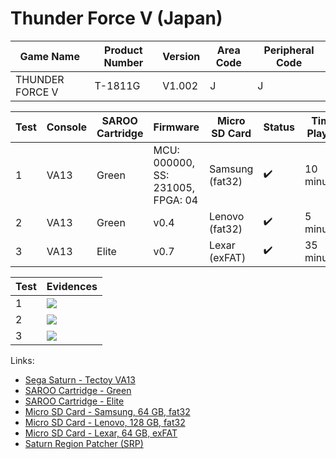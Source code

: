 # Thunder Force V (Japan)

| Game Name       | Product Number | Version | Area Code | Peripheral Code |
| --------------- | -------------- | ------- | --------- | --------------- |
| THUNDER FORCE V | T-1811G        | V1.002  | J         | J               |

| Test | Console | SAROO Cartridge | Firmware                          | Micro SD Card   | Status             | Time Played |
| ---- | ------- | --------------- | --------------------------------- | --------------- | ------------------ | ----------- |
| 1    | VA13    | Green           | MCU: 000000, SS: 231005, FPGA: 04 | Samsung (fat32) | :heavy_check_mark: | 10 minutes  |
| 2    | VA13    | Green           | v0.4                              | Lenovo (fat32)  | :heavy_check_mark: | 5 minutes   |
| 3    | VA13    | Elite           | v0.7                              | Lexar (exFAT)   | :heavy_check_mark: | 35 minutes  |

| Test | Evidences                                                                                        |
| ---- | ------------------------------------------------------------------------------------------------ |
| 1    | [![](https://img.youtube.com/vi/8mZtqzgjIjU/0.jpg)](https://www.youtube.com/watch?v=8mZtqzgjIjU) |
| 2    | [![](https://img.youtube.com/vi/GKS33SZKu9k/0.jpg)](https://www.youtube.com/watch?v=GKS33SZKu9k) |
| 3    | [![](https://img.youtube.com/vi/2nL-_FEqC1U/0.jpg)](https://www.youtube.com/watch?v=2nL-_FEqC1U) |

Links:

- [Sega Saturn - Tectoy VA13](../../../Info/Consoles/VA13/README.md)
- [SAROO Cartridge - Green](../../../Info/Cartridges/RetroGameParadiseStore/1.32F/README.md)
- [SAROO Cartridge - Elite](../../../../Info/Cartridges/GuangzhouSanStarOnlineShop/1.6/README.md)
- [Micro SD Card - Samsung, 64 GB, fat32](../../../../Info/SdCards/Samsung/64GB/fat32/README.md)
- [Micro SD Card - Lenovo, 128 GB, fat32](../../../Info/SdCards/Lenovo/128GB/fat32/README.md)
- [Micro SD Card - Lexar, 64 GB, exFAT](../../../../Info/SdCards/Lexar/64GB/exfat/README.md)
- [Saturn Region Patcher (SRP)](https://segaxtreme.net/resources/saturn-region-patcher.81/download)
